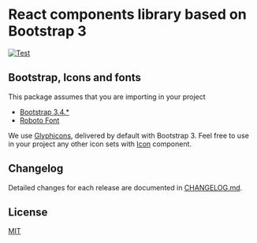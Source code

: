 # React components library based on Bootstrap 3

[![Test](https://github.com/NilFoundation/react-components/actions/workflows/test.yaml/badge.svg)](https://github.com/NilFoundation/react-components/actions/workflows/test.yaml)

## Bootstrap, Icons and fonts

This package assumes that you are importing in your project
- [Bootstrap 3.4.*](https://getbootstrap.com/docs/3.4/getting-started/#download)
- [Roboto Font](https://fonts.google.com/specimen/Roboto)

We use [Glyphicons](https://getbootstrap.com/docs/3.3/components/#glyphicons), delivered by default with Bootstrap 3. Feel free to use in your project any other icon sets with [Icon](./src/components/Icon/Icon.tsx) component.

## Changelog

Detailed changes for each release are documented in [CHANGELOG.md](./CHANGELOG.md).

## License

[MIT](http://opensource.org/licenses/MIT)
